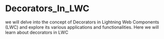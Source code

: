 # Decorators_In_LWC
we will delve into the concept of Decorators in Lightning Web Components (LWC) and explore its various applications and functionalities.
Here we will learn about decorators in  LWC
